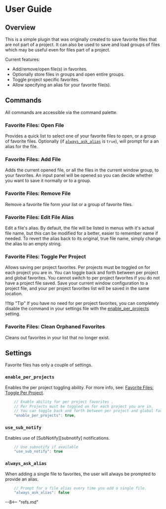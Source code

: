 # User Guide

## Overview

This is a simple plugin that was originally created to save favorite files that are not part of a project.  It can also be used to save and load groups of files which may be useful even for files part of a project.

Current features:

- Add/remove/open file(s) in favorites.
- Optionally store files in groups and open entire groups.
- Toggle project specific favorites.
- Allow specifying an alias for your favorite file(s).

## Commands

All commands are accessible via the command palette.

### Favorite Files: Open File

Provides a quick list to select one of your favorite files to open, or a group of favorite files. Optionally (if [`always_ask_alias`](#always_ask_alias) is `true`), will prompt for a an alias for the file.

### Favorite Files: Add File

Adds the current opened file, or all the files in the current window group, to your favorites.  An input panel will be opened so you can decide whether you want to save it normally or to a group.

### Favorite Files: Remove File

Remove a favorite file form your list or a group of favorite files.

### Favorite Files: Edit File Alias

Edit a file's alias.  By default, the file will be listed in menus with it's actual file name, but this can be modified for a better, easier to remember name if needed. To revert the alias back to its original, true file name, simply change the alias to an empty string.

### Favorite Files: Toggle Per Project

Allows saving per project favorites. Per projects must be toggled on for each project you are in.  You can toggle back and forth between per project and global favorites.  You cannot switch to per project favorites if you do not have a project file saved.  Save your current window configuration to a project file, and your per project favorites list will be saved in the same location.

!!!tip "Tip"
    If you have no need for per project favorites, you can completely disable the command in your settings file with the [enable_per_projects](#enable_per_projects) setting.

### Favorite Files: Clean Orphaned Favorites

Cleans out favorites in your list that no longer exist.

## Settings

Favorite files has only a couple of settings.

### `enable_per_projects`

Enables the per project toggling ability.  For more info, see: [Favorite Files: Toggle Per Project](#favorite-files-toggle-per-project).

```js
    // Enable ability for per project favorites .
    // Per Projects must be toggled on for each project you are in.
    // You can toggle back and forth between per project and global favorites.
    "enable_per_projects": true,
```

### `use_sub_notify`

Enables use of [SubNotify][subnotify] notifications.

```js
    // Use subnotify if available
    "use_sub_notify": true
```

### `always_ask_alias`

When adding a single file to favorites, the user will always be prompted to provide an alias.

```js
    // Prompt for a file alias every time you add a single file.
    "always_ask_alias": false
```


--8<-- "refs.md"
